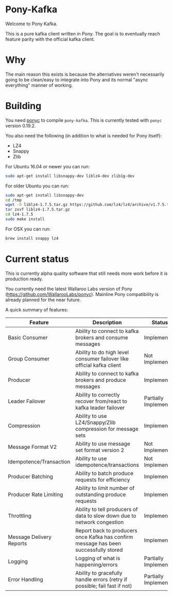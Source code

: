 # Pony-Kafka

Welcome to Pony Kafka. 

This is a pure kafka client written in Pony. The goal is to eventually reach feature parity with the official kafka client.

# Why

The main reason this exists is because the alternatives weren't necessarily going to be clean/easy to integrate into Pony and its normal "async everything" manner of working.

# Building

You need [ponyc](https://github.com/ponylang/ponyc) to compile `pony-kafka`. This is currently tested with `ponyc` version 0.19.2.

You also need the following (in addition to what is needed for Pony itself):

* LZ4
* Snappy
* Zlib

For Ubuntu 16.04 or newer you can run:

```bash
sudo apt-get install libsnappy-dev liblz4-dev zlib1g-dev
```

For older Ubuntu you can run:

```bash
sudo apt-get install libsnappy-dev
cd /tmp
wget -O liblz4-1.7.5.tar.gz https://github.com/lz4/lz4/archive/v1.7.5.tar.gz
tar zxvf liblz4-1.7.5.tar.gz
cd lz4-1.7.5
sudo make install
```

For OSX you can run:

```bash
brew install snappy lz4
```

# Current status

This is currently alpha quality software that still needs more work before it is production ready.

You currently need the latest Wallaroo Labs version of Pony (https://github.com/WallarooLabs/ponyc). Mainline Pony compatibility is already planned for the near future.

A quick summary of features:

Feature | Description | Status
--- | --- | ---
Basic Consumer | Ability to connect to kafka brokers and consume messages | Implemented
Group Consumer | Ability to do high level consumer failover like official kafka client | Not Implemented
Producer | Ability to connect to kafka brokers and produce messages | Implemented
Leader Failover | Ability to correctly recover from/react to kafka leader failover | Partially Implemented
Compression | Ability to use LZ4/Snappy/Zlib compression for message sets | Implemented
Message Format V2 | Ability to use message set format version 2 | Not Implemented
Idempotence/Transaction | Ability to use idempotence/transactions | Not Implemented
Producer Batching | Ability to batch produce requests for efficiency | Implemented
Producer Rate Limiting | Ability to limit number of outstanding produce requests | Implemented
Throttling | Ability to tell producers of data to slow down due to network congestion | Implemented
Message Delivery Reports | Report back to producers once Kafka has confirm message has been successfully stored | Implemented
Logging | Logging of what is happening/errors | Partially Implemented
Error Handling | Ability to gracefully handle errors (retry if possible; fail fast if not) | Partially Implemented
